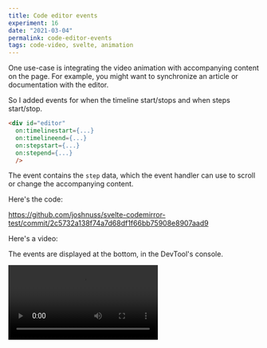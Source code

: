```yaml
---
title: Code editor events
experiment: 16
date: "2021-03-04"
permalink: code-editor-events
tags: code-video, svelte, animation
---
```


One use-case is integrating the video animation with accompanying content on the page. For example, you might want to synchronize an article or documentation with the editor.

So I added events for when the timeline start/stops and when steps start/stop.

```html
<div id="editor"
  on:timelinestart={...}
  on:timelineend={...}
  on:stepstart={...}
  on:stepend={...}
  />
```

The event contains the `step` data, which the event handler can use to scroll or change the accompanying content.

Here's the code:

https://github.com/joshnuss/svelte-codemirror-test/commit/2c5732a138f74a7d68df1f66bb75908e8907aad9

Here's a video:

The events are displayed at the bottom, in the DevTool's console.

<video controls src="https://res.cloudinary.com/dzwnkx0mk/video/upload/v1614895995/1000experiments.dev/code-editor-events_gi0ujc.mp4"/>
